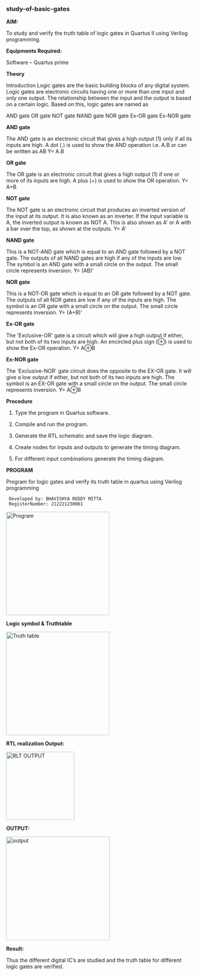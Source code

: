### study-of-basic-gates

**AIM:** 

To study and verify the truth table of logic gates in Quartus II using Verilog programming.

**Equipments Required:**

Software – Quartus prime 

**Theory**

Introduction Logic gates are the basic building blocks of any digital system. Logic gates are electronic circuits having one or more than one input and only one output. The relationship between the input and the output is based on a certain logic. Based on this, logic gates are named as

AND gate OR gate NOT gate NAND gate NOR gate Ex-OR gate Ex-NOR gate

**AND gate**

The AND gate is an electronic circuit that gives a high output (1) only if all its inputs are high. A dot (.) is used to show the AND operation i.e. A.B or can be written as AB
Y= A.B

**OR gate** 

The OR gate is an electronic circuit that gives a high output (1) if one or more of its inputs are high. A plus (+) is used to show the OR operation.
Y= A+B

**NOT gate**

The NOT gate is an electronic circuit that produces an inverted version of the input at its output. It is also known as an inverter. If the input variable is A, the inverted output is known as NOT A. This is also shown as A' or A with a bar over the top, as shown at the outputs.
Y= A'

**NAND gate**

This is a NOT-AND gate which is equal to an AND gate followed by a NOT gate. The outputs of all NAND gates are high if any of the inputs are low. The symbol is an AND gate with a small circle on the output. The small circle represents inversion.
Y= (AB)’

**NOR gate**

This is a NOT-OR gate which is equal to an OR gate followed by a NOT gate. The outputs of all NOR gates are low if any of the inputs are high. The symbol is an OR gate with a small circle on the output. The small circle represents inversion.
Y= (A+B)’

**Ex-OR gate**

The 'Exclusive-OR' gate is a circuit which will give a high output if either, but not both of its two inputs are high. An encircled plus sign (⊕) is used to show the Ex-OR operation.
Y= A⊕B

**Ex-NOR gate**

The 'Exclusive-NOR' gate circuit does the opposite to the EX-OR gate. It will give a low output if either, but not both of its two inputs are high. The symbol is an EX-OR gate with a small circle on the output. The small circle represents inversion.
Y= A⊕B

**Procedure** 

1.	Type the program in Quartus software.

2.	Compile and run the program.

3.	Generate the RTL schematic and save the logic diagram.

4.	Create nodes for inputs and outputs to generate the timing diagram.

5.	For different input combinations generate the timing diagram.


**PROGRAM**

Program for logic gates and verify its truth table in quartus using Verilog programming
```
 Developed by: BHAVISHYA REDDY MITTA  
 RegisterNumber: 212221230061
```

<img width="279" alt="Program" src="https://github.com/Bhavishya203/study-of-basic-gates/assets/94679395/40ea8d72-a9e8-4d75-8d41-5c57bd52d085">

**Logic symbol & Truthtable**

<img width="279" alt="Truth table" src="https://github.com/Bhavishya203/study-of-basic-gates/assets/94679395/9af98c77-2db6-4481-903f-2e843b4ca809">

**RTL realization Output:** 

<img width="184" alt="RLT OUTPUT" src="https://github.com/Bhavishya203/study-of-basic-gates/assets/94679395/846d13b4-6fb6-4d9c-b867-1ea38509fe16">

**OUTPUT:**

<img width="280" alt="output" src="https://github.com/Bhavishya203/study-of-basic-gates/assets/94679395/c88a2446-7265-43df-a428-386de66877b9">

**Result:**

Thus the different digital IC’s are studied and the truth table for different logic gates are verified.


